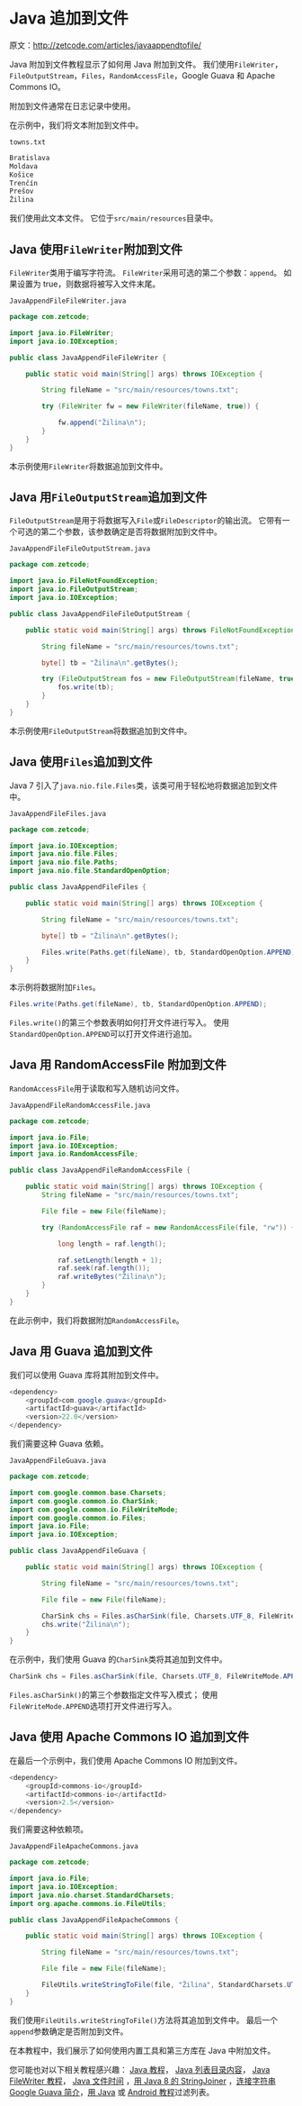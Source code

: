 # Java 追加到文件

原文：http://zetcode.com/articles/javaappendtofile/

Java 附加到文件教程显示了如何用 Java 附加到文件。 我们使用`FileWriter`，`FileOutputStream`，`Files`，`RandomAccessFile`，Google Guava 和 Apache Commons IO。

附加到文件通常在日志记录中使用。

在示例中，我们将文本附加到文件中。

`towns.txt`

```java
Bratislava
Moldava
Košice
Trenčín
Prešov
Žilina

```

我们使用此文本文件。 它位于`src/main/resources`目录中。

## Java 使用`FileWriter`附加到文件

`FileWriter`类用于编写字符流。 `FileWriter`采用可选的第二个参数：`append`。 如果设置为 true，则数据将被写入文件末尾。

`JavaAppendFileFileWriter.java`

```java
package com.zetcode;

import java.io.FileWriter;
import java.io.IOException;

public class JavaAppendFileFileWriter {

    public static void main(String[] args) throws IOException {

        String fileName = "src/main/resources/towns.txt";

        try (FileWriter fw = new FileWriter(fileName, true)) {

            fw.append("Žilina\n");
        }
    }
}

```

本示例使用`FileWriter`将数据追加到文件中。

## Java 用`FileOutputStream`追加到文件

`FileOutputStream`是用于将数据写入`File`或`FileDescriptor`的输出流。 它带有一个可选的第二个参数，该参数确定是否将数据附加到文件中。

`JavaAppendFileFileOutputStream.java`

```java
package com.zetcode;

import java.io.FileNotFoundException;
import java.io.FileOutputStream;
import java.io.IOException;

public class JavaAppendFileFileOutputStream {

    public static void main(String[] args) throws FileNotFoundException, IOException {

        String fileName = "src/main/resources/towns.txt";

        byte[] tb = "Žilina\n".getBytes();

        try (FileOutputStream fos = new FileOutputStream(fileName, true)) {
            fos.write(tb);
        }
    }
}

```

本示例使用`FileOutputStream`将数据追加到文件中。

## Java 使用`Files`追加到文件

Java 7 引入了`java.nio.file.Files`类，该类可用于轻松地将数据追加到文件中。

`JavaAppendFileFiles.java`

```java
package com.zetcode;

import java.io.IOException;
import java.nio.file.Files;
import java.nio.file.Paths;
import java.nio.file.StandardOpenOption;

public class JavaAppendFileFiles {

    public static void main(String[] args) throws IOException {

        String fileName = "src/main/resources/towns.txt";

        byte[] tb = "Žilina\n".getBytes();

        Files.write(Paths.get(fileName), tb, StandardOpenOption.APPEND);
    }
}

```

本示例将数据附加`Files`。

```java
Files.write(Paths.get(fileName), tb, StandardOpenOption.APPEND);

```

`Files.write()`的第三个参数表明如何打开文件进行写入。 使用`StandardOpenOption.APPEND`可以打开文件进行追加。

## Java 用 RandomAccessFile 附加到文件

`RandomAccessFile`用于读取和写入随机访问文件。

`JavaAppendFileRandomAccessFile.java`

```java
package com.zetcode;

import java.io.File;
import java.io.IOException;
import java.io.RandomAccessFile;

public class JavaAppendFileRandomAccessFile {

    public static void main(String[] args) throws IOException {
        String fileName = "src/main/resources/towns.txt";

        File file = new File(fileName);

        try (RandomAccessFile raf = new RandomAccessFile(file, "rw")) {

            long length = raf.length();

            raf.setLength(length + 1);
            raf.seek(raf.length());
            raf.writeBytes("Žilina\n");
        }
    }
}

```

在此示例中，我们将数据附加`RandomAccessFile`。

## Java 用 Guava 追加到文件

我们可以使用 Guava 库将其附加到文件中。

```java
<dependency>
    <groupId>com.google.guava</groupId>
    <artifactId>guava</artifactId>
    <version>22.0</version>
</dependency>

```

我们需要这种 Guava 依赖。

`JavaAppendFileGuava.java`

```java
package com.zetcode;

import com.google.common.base.Charsets;
import com.google.common.io.CharSink;
import com.google.common.io.FileWriteMode;
import com.google.common.io.Files;
import java.io.File;
import java.io.IOException;

public class JavaAppendFileGuava {

    public static void main(String[] args) throws IOException {

        String fileName = "src/main/resources/towns.txt";

        File file = new File(fileName);

        CharSink chs = Files.asCharSink(file, Charsets.UTF_8, FileWriteMode.APPEND);
        chs.write("Žilina\n");
    }
}

```

在示例中，我们使用 Guava 的`CharSink`类将其追加到文件中。

```java
CharSink chs = Files.asCharSink(file, Charsets.UTF_8, FileWriteMode.APPEND);

```

`Files.asCharSink()`的第三个参数指定文件写入模式； 使用`FileWriteMode.APPEND`选项打开文件进行写入。

## Java 使用 Apache Commons IO 追加到文件

在最后一个示例中，我们使用 Apache Commons IO 附加到文件。

```java
<dependency>
    <groupId>commons-io</groupId>
    <artifactId>commons-io</artifactId>
    <version>2.5</version>
</dependency>

```

我们需要这种依赖项。

`JavaAppendFileApacheCommons.java`

```java
package com.zetcode;

import java.io.File;
import java.io.IOException;
import java.nio.charset.StandardCharsets;
import org.apache.commons.io.FileUtils;

public class JavaAppendFileApacheCommons {

    public static void main(String[] args) throws IOException {

        String fileName = "src/main/resources/towns.txt";

        File file = new File(fileName);

        FileUtils.writeStringToFile(file, "Žilina", StandardCharsets.UTF_8, true);
    }
}

```

我们使用`FileUtils.writeStringToFile()`方法将其追加到文件中。 最后一个`append`参数确定是否附加到文件。

在本教程中，我们展示了如何使用内置工具和第三方库在 Java 中附加文件。

您可能也对以下相关教程感兴趣： [Java 教程](/lang/java/)， [Java 列表目录内容](/articles/javalistdirectory/)， [Java FileWriter 教程](/java/filewriter/)， [Java 文件时间](/articles/javafiletime/) ，[用 Java 8 的 StringJoiner](/articles/java8stringjoiner/) ，[连接字符串 Google Guava 简介](/articles/guava/)，[用 Java](/articles/javafilterlist/) 或 [Android 教程](/mob/android/)过滤列表。
